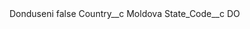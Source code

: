 <?xml version="1.0" encoding="UTF-8"?>
<CustomMetadata xmlns="http://soap.sforce.com/2006/04/metadata" xmlns:xsi="http://www.w3.org/2001/XMLSchema-instance" xmlns:xsd="http://www.w3.org/2001/XMLSchema">
    <label>Donduseni</label>
    <protected>false</protected>
    <values>
        <field>Country__c</field>
        <value xsi:type="xsd:string">Moldova</value>
    </values>
    <values>
        <field>State_Code__c</field>
        <value xsi:type="xsd:string">DO</value>
    </values>
</CustomMetadata>
